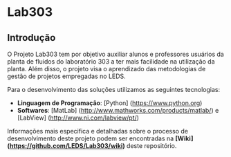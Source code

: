 # Lab303
## Introdução
O Projeto Lab303 tem por objetivo auxiliar alunos e professores usuários da planta de fluidos do laboratório 303 a ter mais facilidade na utilização da planta. Além disso, o projeto visa o aprendizado das metodologias de gestão de projetos empregadas no LEDS.

Para o desenvolvimento das soluções utilizamos as seguintes tecnologias:

* __Linguagem de Programação__: [Python] (https://www.python.org) 
* __Softwares__: [MatLab] (http://www.mathworks.com/products/matlab/) e [LabView] (http://www.ni.com/labview/pt/)

Informações mais especifica e detalhadas sobre o processo de desenvolvimento deste projeto podem ser encontradas na __[Wiki] (https://github.com/LEDS/Lab303/wiki)__ deste repositório. 
